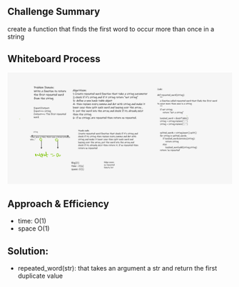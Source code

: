 ## Challenge Summary
 create a function that finds the first word to occur more than once in a string

 ## Whiteboard Process

![image](repeated_hash.PNG)

## Approach & Efficiency

- time: O(1)
- space O(1)

## Solution:
- repeated_word(str): that takes an argument a str and return the first duplicate value
